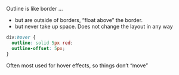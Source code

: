 Outline is like border …

-   but are outside of borders, “float above” the border.
-   but never take up space. Does not change the layout in any way
```css
div:hover {
  outline: solid 5px red;
  outline-offset: 5px;
}
```

Often most used for hover effects, so things don’t “move”